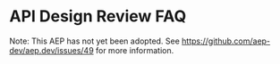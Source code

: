 # API Design Review FAQ

Note: This AEP has not yet been adopted. See
https://github.com/aep-dev/aep.dev/issues/49 for more information.
